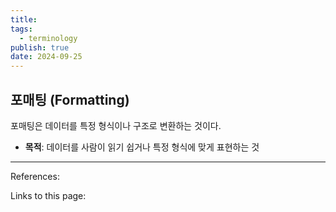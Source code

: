 ```yaml
---
title: 
tags:
  - terminology
publish: true
date: 2024-09-25
---
```


## 포매팅 (Formatting)

포매팅은 데이터를 특정 형식이나 구조로 변환하는 것이다.

- **목적**: 데이터를 사람이 읽기 쉽거나 특정 형식에 맞게 표현하는 것

---
References: 

Links to this page: 